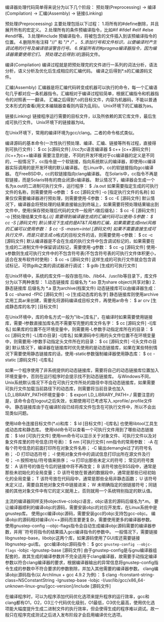编译器处理代码简单得来说分为以下几个阶段：
预处理(Preprocessing) -> 编译(Compilation) -> 汇编(Assembly) -> 链接(Linking)

预处理(Preproceessing)
主要处理包括以下过程：
1.将所有的#define删除，并且展开所有的宏定义。
2.处理所有的条件预编译指令，比如#if #ifdef #elif #else #endif等。
3.处理#include 预编译指令，将被包含的文件插入到该预编译指令的位置。
4.删除所有注释 "//" 和 "/* */" 。
5.添加行号和文件标识，以便编译时产生调试用的行号及编译错误警告行号。
6.保留所有的#pragma编译器指令，因为编译器需要使用它们。
预处理之后得到*.i的源码文件。

编译(Compilation)
编译过程就是把预处理完的文件进行一系列的词法分析，语法分析，语义分析及优化后生成相应的汇编代码。
编译之后得到*.s的汇编源码文件。

汇编(Assembly)
汇编器是将汇编代码转变成机器可以执行的命令，每一个汇编语句几乎都对应一条机器指令。汇编相对于编译过程较简单，根据汇编指令和机器指令的对照表一一翻译。
汇编之后得到*.o的目标文件，内容为机器码，不能以普通文本形式的查看(用文本编辑器查看则内容为乱码)。
Unix环境下的汇编器为as。

链接(Linking)
链接程序运行需要的目标文件，以及所依赖的其它库文件，最后生成可执行文件。
Unix环境下的链接器为ld。

在Unix环境下，常用的编译环境为gcc/clang。二者的命令格式类似。

编译源码的基本命令(一次性执行预处理、编译、汇编、链接等所有过程，直接得到可执行文件)：
$ cc [c源码文件] 				//cc为c语言编译器
$ c++ [c++源码文件]				//c++为c++编译器
需要注意的是，不同的开发环境对于cc编译器的定义是不同的，一般情况下，cc指令是一个软链接，指向系统默认的编译器，即使用cc编译器实际调用的是开发环境的默认编译器。
在Linux中，cc的软链接指向gcc编译器。
在FreeBSD中，cc的软链接指向clang编译器。
在Solaris中，cc指令不再是软链接，而是Solaris特有的商业闭源c编译器。
默认情况下，编译器会生成一个名为a.out的二进制可执行文件，运行程序：
$ ./a.out
如果需要指定生成的可执行文件的名称，则需要使用-o参数：
$ cc [源码文件] -o [指定执行文件的名称]
如果仅仅需要编译器进行预处理，则需要使用-E参数：
$ cc -E [源码文件]
默认情况下，编译器会将预处理的结果直接输出到终端上，如果需要将预处理结果输出到文件中，使用(保存预处理后代码的文件一般用*.i做后缀名)：
$ cc -E [源码文件] -o [预处理结果文件名(*.i)]
需要得到编译器生成的汇编代码可以使用-S参数：
$ cc -S [源码文件]
默认情况下生成的是AT&T风格的汇编，如果需要生成intel风格的汇编可以使用参数：
$ cc -S -masm=intel [源码文件]
如果不需要直接生成可执行文件，而是只是生成*.o格式的目标文件的话，则需要使用-c参数：
$ cc -c [源码文件]
默认编译器是不会在生成的执行文件中包含调试标记的，如果需要在生成的二进制文件中保留调试标记，需要使用-g参数：
$ cc -g [源码文件]
使用-s参数则生成可执行文件中的不包含符号表(不包含符号表的可执行文件体积更小，适合在发布软件时使用)：
$ cc -s [源码文件]
这样生成的可执行文件就会包含调试标记，可供gdb之类的调试器进行调试：
$ gdb [生成的可执行文件]

在Unix环境中，系统的库文件一般存放在/lib、/lib64、/usr/lib等目录下，库文件分为以下两种类型：
1.动态链接库 后缀名为 *.so 意为share object(共享对象)
2.静态链接库 后缀名为 *.a 意为archive(档案文件)
动态链接库可以由编译器生成：
$ cc -shared -fPIC [源码文件] -o [生成动态库的名字]
静态链接库则使用archive实用工具ar来创建，需要先将源码编译成目标文件，再使用ar命令：
$ ar crv [生成静态库的名字] [目标文件]

在Unix环境中，库的命名方式一般为"lib+[库名]"，在编译时如果需要使用链接库，需要-l参数直接加库名而不需要写完整的库文件名字：
$ cc [源码文件] -l[库名]
如果库的位置不在环境变量中，则需要用-L参数手动指定库所在的目录：
$ cc [源码文件] -L[库の目录] -l[库名]
如果源码中引用的头文件位置不在环境变量中，则需要用-I参数手动指定头文件所在的目录：
$ cc [源码文件] -I[头文件の目录]
默认情况下，编译器在链接库时优先使用的是动态链接库，如果在某些特别情况下需要使用静态链接库的话，使用-static参数强制编译器使用静态库：
$ cc -static [源码文件] -l[库名]

如果一个程序使用了非系统提供的动态链接库，需要将自己的动态链接库位置加入环境变量中，否则在运行程序时会提示找不到动态链接库。
与Windows不同，Unix系统默认情况下不会在可执行文件所处的路径中寻找动态链接库，如果需要可执行文件加载当前路径下的动态库，则需要将当前目录也加入LD_LIBRARY_PATH环境变量中：
$ export LD_LIBRARY_PATH=./
需要注意的是，该命令会在logout之后失效，长期使用可已考虑写入.xprofile/.profile文件中。
静态链接库由于在编译阶段已经将库文件包含在可执行文件中，所以不会出现类似问题。

使用ld命令连接目标文件(*.o)和库：
$ ld [目标文件] -l[库名]
也使用libtool工具生成动态库和静态库。
使用ldd命令可以查看一个可执行文件用到了哪些动态链接库：
$ ldd [可执行文件]
使用nm命令可以显示关于对象文件、可执行文件以及对象文件库里的符号信息(符号表)：
$ nm [可执行文件]
nm指令的常用参数：
-A 在每个符号信息的前面打印所在对象文件名称；
-C 输出demangle过了的符号名称；
-D 打印动态符号；
-l 使用对象文件中的调试信息打印出所在源文件及行号；
-n 按照地址/符号值来排序；
-u 打印出那些未定义的符号；
常见的符号类型：
A 该符号的值在今后的链接中将不再改变；
B 该符号放在BSS段中，通常是那些未初始化的全局变量；
D 该符号放在普通的数据段中，通常是那些已经初始化的全局变量；
T 该符号放在代码段中，通常是那些全局非静态函数；
U 该符号未定义过，需要自其他对象文件中链接进来；
W 未明确指定的弱链接符号；同链接的其他对象文件中有它的定义就用上，否则就用一个系统特别指定的默认值。

主流的编译器同样支持objective-c(objc)语言，objc语言的源码后缀名为*.m。
要让编译器顺利的编译objc的源码，需要安装objc的对应开发库，在Linux系统中是gnustep库。
使用gcc编译objc源码，需要安装gcc的objc支持包gcc-objc。
编译objc的源码相对编译c/c++源码而言要更复杂，需要使用更多的编译器参数。
使用gnustep-config --objc-flags指令会自动生成编译objc源码需要的编译器参数，并用``符号将指令的结果插入gcc编译指令的参数中。
一般情况下，需要链接libgnustep-base，libobjc这两个库，如果源码使用了GUI库还需要链接libgnustep-gui库。
gcc编译objc源码指令：
$ gcc `gnustep-config --objc-flags` -lobjc -lgnustep-base [源码文件]
由于gnustep-config是与gnu编译器组配套的，故其生成的编译参数并不完全适用于clang编译器，故需要手动指定编译参数以符合clang编译器的要求，根据编译器输出的异常信息将gnustep-config指令生成的参数中不符合要求的参数剔除，并加入其他需要的编译器参数。
clang编译objc源码指令(以 Archlinux + gcc 4.9.2 为例)：
$ clang -fconstant-string-class=NSConstantString -lgnustep-base -lobjc -I/usr/lib/gcc/x86_64-unknown-linux-gnu/[gcc-version]/include [源码文件]

在编译程序时，可以为程序添加代码优化选项来提升程序的运行效率，gcc和clang都有O1，O2，O3三个代码优化级别，O1最低，O3优化最高，使用优化选项能大幅度提升生成二进制文件的执行效率，但会使得生成的程序难以调试。故一般只在程序完成测试之后进入发布阶段才会启用编译优化选项。
